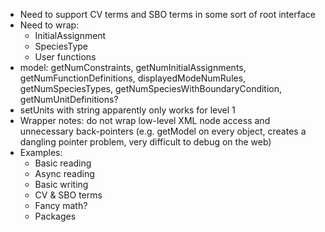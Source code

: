 * Need to support CV terms and SBO terms in some sort of root interface
* Need to wrap:
  * InitialAssignment
  * SpeciesType
  * User functions
* model: getNumConstraints, getNumInitialAssignments, getNumFunctionDefinitions, displayedModeNumRules, getNumSpeciesTypes, getNumSpeciesWithBoundaryCondition, getNumUnitDefinitions?
* setUnits with string apparently only works for level 1
* Wrapper notes: do not wrap low-level XML node access and unnecessary back-pointers (e.g. getModel on every object, creates a dangling pointer problem, very difficult to debug on the web)
* Examples:
  * Basic reading
  * Async reading
  * Basic writing
  * CV & SBO terms
  * Fancy math?
  * Packages
